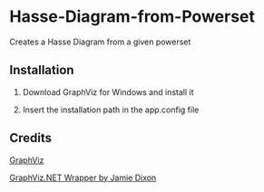 # Hasse-Diagram-from-Powerset
Creates a Hasse Diagram from a given powerset
## Installation
1. Download GraphViz for Windows and install it

2. Insert the installation path in the app.config file

## Credits
[GraphViz](http://www.graphviz.org/)

[GraphViz.NET Wrapper by Jamie Dixon](https://github.com/JamieDixon/GraphViz-C-Sharp-Wrapper)


